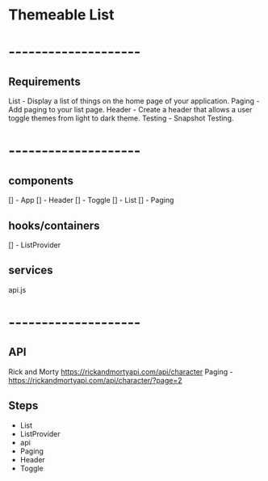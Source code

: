 # Themeable List

# --------------------

## Requirements

List - Display a list of things on the home page of your application.
Paging - Add paging to your list page.
Header - Create a header that allows a user toggle themes from light to dark theme.
Testing - Snapshot Testing.

# --------------------

## components
[] - App
[] - Header
[] - Toggle
[] - List 
[] - Paging

## hooks/containers
[] - ListProvider

## services
api.js

# --------------------

## API
Rick and Morty
https://rickandmortyapi.com/api/character
Paging - https://rickandmortyapi.com/api/character/?page=2

## Steps
- List
- ListProvider
- api
- Paging
- Header
- Toggle